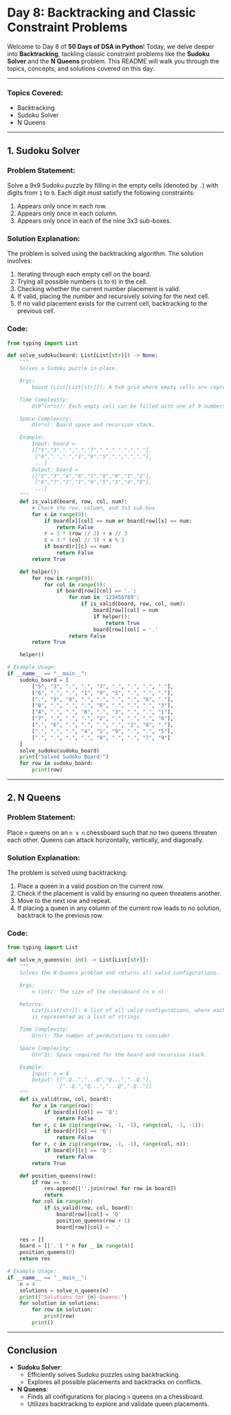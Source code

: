 # Day 8: Backtracking and Classic Constraint Problems

Welcome to Day 8 of **50 Days of DSA in Python**! Today, we delve deeper into **Backtracking**, tackling classic constraint problems like the **Sudoku Solver** and the **N Queens** problem. This README will walk you through the topics, concepts, and solutions covered on this day.

---

### **Topics Covered:**
- Backtracking
- Sudoku Solver
- N Queens

---

## **1. Sudoku Solver**

### **Problem Statement:**
Solve a 9x9 Sudoku puzzle by filling in the empty cells (denoted by `.`) with digits from `1` to `9`. Each digit must satisfy the following constraints:
1. Appears only once in each row.
2. Appears only once in each column.
3. Appears only once in each of the nine 3x3 sub-boxes.

### **Solution Explanation:**
The problem is solved using the backtracking algorithm. The solution involves:
1. Iterating through each empty cell on the board.
2. Trying all possible numbers (`1` to `9`) in the cell.
3. Checking whether the current number placement is valid.
4. If valid, placing the number and recursively solving for the next cell.
5. If no valid placement exists for the current cell, backtracking to the previous cell.

### **Code:**
```python
from typing import List

def solve_sudoku(board: List[List[str]]) -> None:
    """
    Solves a Sudoku puzzle in-place.

    Args:
        board (List[List[str]]): A 9x9 grid where empty cells are represented by `.`.

    Time Complexity:
        O(9^(n*n)): Each empty cell can be filled with one of 9 numbers.

    Space Complexity:
        O(n*n): Board space and recursion stack.

    Example:
        Input: board =
        [["5","3",".",".","7",".",".",".","."],
         ["6",".",".","1","9","5",".",".","."],
         ...]
        Output: board =
        [["5","3","4","6","7","8","9","1","2"],
         ["6","7","2","1","9","5","3","4","8"],
         ...]
    """
    def is_valid(board, row, col, num):
        # Check the row, column, and 3x3 sub-box
        for x in range(9):
            if board[x][col] == num or board[row][x] == num:
                return False
            r = 3 * (row // 3) + x // 3
            c = 3 * (col // 3) + x % 3
            if board[r][c] == num:
                return False
        return True

    def helper():
        for row in range(9):
            for col in range(9):
                if board[row][col] == '.':
                    for num in '123456789':
                        if is_valid(board, row, col, num):
                            board[row][col] = num
                            if helper():
                                return True
                            board[row][col] = '.'
                    return False
        return True

    helper()

# Example Usage:
if __name__ == "__main__":
    sudoku_board = [
        ["5", "3", ".", ".", "7", ".", ".", ".", "."],
        ["6", ".", ".", "1", "9", "5", ".", ".", "."],
        [".", "9", "8", ".", ".", ".", ".", "6", "."],
        ["8", ".", ".", ".", "6", ".", ".", ".", "3"],
        ["4", ".", ".", "8", ".", "3", ".", ".", "1"],
        ["7", ".", ".", ".", "2", ".", ".", ".", "6"],
        [".", "6", ".", ".", ".", ".", "2", "8", "."],
        [".", ".", ".", "4", "1", "9", ".", ".", "5"],
        [".", ".", ".", ".", "8", ".", ".", "7", "9"]
    ]
    solve_sudoku(sudoku_board)
    print("Solved Sudoku Board:")
    for row in sudoku_board:
        print(row)
```

---

## **2. N Queens**

### **Problem Statement:**
Place `n` queens on an `n x n` chessboard such that no two queens threaten each other. Queens can attack horizontally, vertically, and diagonally.

### **Solution Explanation:**
The problem is solved using backtracking:
1. Place a queen in a valid position on the current row.
2. Check if the placement is valid by ensuring no queen threatens another.
3. Move to the next row and repeat.
4. If placing a queen in any column of the current row leads to no solution, backtrack to the previous row.

### **Code:**
```python
from typing import List

def solve_n_queens(n: int) -> List[List[str]]:
    """
    Solves the N-Queens problem and returns all valid configurations.

    Args:
        n (int): The size of the chessboard (n x n).

    Returns:
        List[List[str]]: A list of all valid configurations, where each configuration
        is represented as a list of strings.

    Time Complexity:
        O(n!): The number of permutations to consider.

    Space Complexity:
        O(n^2): Space required for the board and recursion stack.

    Example:
        Input: n = 4
        Output: [[".Q..","...Q","Q...","..Q."],
                 ["..Q.","Q...","...Q",".Q.."]]
    """
    def is_valid(row, col, board):
        for x in range(row):
            if board[x][col] == 'Q':
                return False
        for r, c in zip(range(row, -1, -1), range(col, -1, -1)):
            if board[r][c] == 'Q':
                return False
        for r, c in zip(range(row, -1, -1), range(col, n)):
            if board[r][c] == 'Q':
                return False
        return True

    def position_queens(row):
        if row == n:
            res.append([''.join(row) for row in board])
            return
        for col in range(n):
            if is_valid(row, col, board):
                board[row][col] = 'Q'
                position_queens(row + 1)
                board[row][col] = '.'

    res = []
    board = [['.'] * n for _ in range(n)]
    position_queens(0)
    return res

# Example Usage:
if __name__ == "__main__":
    n = 4
    solutions = solve_n_queens(n)
    print(f"Solutions for {n}-Queens:")
    for solution in solutions:
        for row in solution:
            print(row)
        print()
```

---

## **Conclusion**
- **Sudoku Solver**:
  - Efficiently solves Sudoku puzzles using backtracking.
  - Explores all possible placements and backtracks on conflicts.
- **N Queens**:
  - Finds all configurations for placing `n` queens on a chessboard.
  - Utilizes backtracking to explore and validate queen placements.